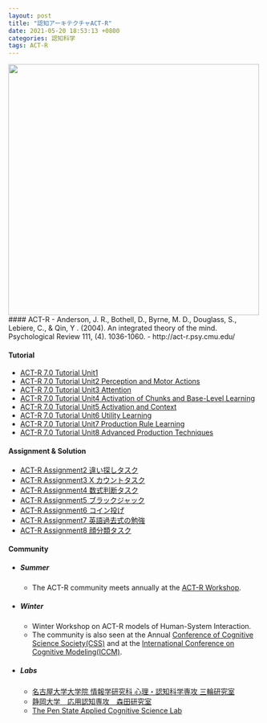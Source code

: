 ```yaml
---
layout: post
title: "認知アーキテクチャACT-R"
date: 2021-05-20 18:53:13 +0800
categories: 認知科学
tags: ACT-R
---
```


<!-- <img src="{{site.baseurl}}/assets/figs/post-01-03/pic1.jpeg" width="500px"> -->
<img src="{{site.baseurl}}/assets/figs/post-20-01-03/banner.png" width="500px">
#### ACT-R
  - Anderson, J. R., Bothell, D., Byrne, M. D., Douglass, S., Lebiere, C., & Qin, Y . (2004). An integrated theory of the mind. Psychological Review 111, (4). 1036-1060.
  - http://act-r.psy.cmu.edu/

#### Tutorial

- [ACT-R 7.0 Tutorial Unit1](https://huxianyin.github.io/blog/2020/03/03/tutorialUnit1)
- [ACT-R 7.0 Tutorial Unit2 Perception and Motor Actions](https://huxianyin.github.io/blog/2020/09/21/tutorialUnit2)
- [ACT-R 7.0 Tutorial Unit3 Attention](https://huxianyin.github.io/blog/2020/11/02/tutorialUnit3)
- [ACT-R 7.0 Tutorial Unit4 Activation of Chunks and Base-Level Learning](https://huxianyin.github.io/blog/2020/11/09/tutorialUnit4)
- [ACT-R 7.0 Tutorial Unit5 Activation and Context](https://huxianyin.github.io/blog/2020/11/14/tutorialUnit5)
- [ACT-R 7.0 Tutorial Unit6 Utility Learning](https://huxianyin.github.io/blog/2020/11/20/tutorialUnit6)
- [ACT-R 7.0 Tutorial Unit7 Production Rule Learning](https://huxianyin.github.io/blog/2020/12/02/tutorialUnit7)
- [ACT-R 7.0 Tutorial Unit8 Advanced Production Techniques](https://huxianyin.github.io/blog/2020/12/15/tutorialUnit8)

#### Assignment & Solution

- [ACT-R Assignment2 違い探しタスク](https://huxianyin.github.io/blog/2020/09/22/assignmentUnit2)
- [ACT-R Assignment3 X カウントタスク](https://huxianyin.github.io/blog/2021/01/09/assignmentUnit3)
- [ACT-R Assignment4 数式判断タスク](https://huxianyin.github.io/blog/2020/11/12/assignmentUnit4)
- [ACT-R Assignment5 ブラックジャック](https://huxianyin.github.io/blog/2020/11/16/assignmentUnit5)
- [ACT-R Assignment6 コイン投げ](https://huxianyin.github.io/blog/2020/11/21/assignmentUnit6)
- [ACT-R Assignment7 英語過去式の勉強](https://huxianyin.github.io/blog/2020/12/06/assignmentUnit7)
- [ACT-R Assignment8 顔分類タスク](https://huxianyin.github.io/blog/2020/12/16/assignmentUnit8)

#### Community

- ##### Summer

  - The ACT-R community meets annually at the [ACT-R Workshop](http://act-r.psy.cmu.edu/workshops/).

- ##### Winter

  - Winter Workshop on ACT-R models of Human-System Interaction.
  - The community is also seen at the Annual [Conference of Cognitive Science Society(CSS)](https://cognitivesciencesociety.org/) and at the [International Conference on Cognitive Modeling(ICCM)](http://iccm-conference.org/).

- ##### Labs
  - [名古屋大学大学院 情報学研究科 心理・認知科学専攻 三輪研究室](http://miwalab.cog.human.nagoya-u.ac.jp/)
  - [静岡大学　応用認知専攻　森田研究室](https://acml-shizuppi.net/en/)
  - [The Pen State Applied Cognitive Science Lab](http://acs.ist.psu.edu/wp/)
